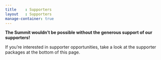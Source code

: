 ```yaml
---
title    : Supporters
layout   : Supporters
manage-container: true  
---
```


**The Summit wouldn’t be possible without the generous support of our supporters!**

If you’re interested in supporter opportunities, take a look at the supporter packages at the bottom of this page.
